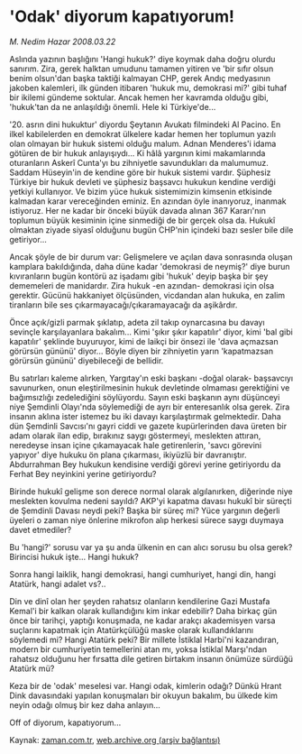 # 'Odak' diyorum kapatıyorum!

*M. Nedim Hazar 2008.03.22*

<tr><td class="metin" colspan="2" style="padding-top: 20px; padding-left: 5px; padding-right: 10px;">Aslında yazının başlığını 'Hangi hukuk?' diye koymak daha doğru olurdu sanırım. Zira, gerek halktan umudunu tamamen yitiren ve 'bir sıfır olsun benim olsun'dan başka taktiği kalmayan CHP, gerek Andıç medyasının jakoben kalemleri, ilk günden itibaren 'hukuk mu, demokrasi mi?' gibi tuhaf bir ikilemi gündeme soktular. Ancak hemen her kavramda olduğu gibi, 'hukuk'tan da ne anlaşıldığı önemli. Hele ki Türkiye'de...</td></tr><tr><td class="metin" colspan="2" style="padding-top: 20px; padding-left: 5px; padding-right: 10px;"><p>'20. asrın dini hukuktur' diyordu Şeytanın Avukatı filmindeki Al Pacino. En ilkel kabilelerden en demokrat ülkelere kadar hemen her toplumun yazılı olan olmayan bir hukuk sistemi olduğu malum. Adnan Menderes'i idama götüren de bir hukuk anlayışıydı... Ki hâlâ yargının kimi makamlarında oturanların Askerî Cunta'yı bu zihniyetle savundukları da malumumuz. Saddam Hüseyin'in de kendine göre bir hukuk sistemi vardır. Şüphesiz Türkiye bir hukuk devleti ve şüphesiz başsavcı hukukun kendine verdiği yetkiyi kullanıyor. Ve bizim yüce hukuk sistemimizin kimsenin etkisinde kalmadan karar vereceğinden eminiz. En azından öyle inanıyoruz, inanmak istiyoruz. Her ne kadar bir önceki büyük davada alınan 367 Kararı'nın toplumun büyük kesiminin içine sinmediği de bir gerçek olsa da. Hukukî olmaktan ziyade siyasî olduğunu bugün CHP'nin içindeki bazı sesler bile dile getiriyor...
<p>Ancak şöyle de bir durum var: Gelişmelere ve açılan dava sonrasında oluşan kamplara bakıldığında, daha düne kadar 'demokrasi de neymiş?' diye burun kıvıranların bugün kontörü az işadamı gibi 'hukuk' deyip başka bir şey dememeleri de manidardır. Zira hukuk -en azından- demokrasi için olsa gerektir. Gücünü hakkaniyet ölçüsünden, vicdandan alan hukuka, en zalim tiranların bile ses çıkarmayacağı/çıkaramayacağı da aşikârdır. 
<p>Önce açık/gizli parmak şıklatıp, adeta zil takıp oynarcasına bu davayı sevinçle karşılayanlara bakalım... Kimi 'şıkır şıkır kapatılır' diyor, kimi 'bal gibi kapatılır' şeklinde buyuruyor, kimi de laikçi bir önsezi ile 'dava açmazsan görürsün gününü' diyor... Böyle diyen bir zihniyetin yarın 'kapatmazsan görürsün gününü' diyebileceği de bellidir. 
<p>Bu satırları kaleme alırken, Yargıtay'ın eski başkanı -doğal olarak- başsavcıyı savunurken, onun eleştirilmesinin hukuk devletinde olmaması gerektiğini ve bağımsızlığı zedelediğini söylüyordu. Sayın eski başkanın aynı düşünceyi niye Şemdinli Olayı'nda söylemediği de ayrı bir enteresanlık olsa gerek. Zira insanın aklına ister istemez bu iki davayı karşılaştırmak gelmektedir. Daha dün Şemdinli Savcısı'nı gayri ciddi ve gazete kupürlerinden dava üreten bir adam olarak ilan edip, bırakınız saygı göstermeyi, meslekten attıran, neredeyse insan içine çıkamayacak hale getirenlerin, 'savcı görevini yapıyor' diye hukuku ön plana çıkarması, ikiyüzlü bir davranıştır. Abdurrahman Bey hukukun kendisine verdiği görevi yerine getiriyordu da Ferhat Bey neyinkini yerine getiriyordu?
<p>Birinde hukukî gelişme son derece normal olarak algılanırken, diğerinde niye meslekten kovulma nedeni sayıldı? AKP'yi kapatma davası hukukî bir süreçti de Şemdinli Davası neydi peki? Başka bir süreç mi? Yüce yargının değerli üyeleri o zaman niye önlerine mikrofon alıp herkesi sürece saygı duymaya davet etmediler?
<p>Bu 'hangi?' sorusu var ya şu anda ülkenin en can alıcı sorusu bu olsa gerek? Birincisi hukuk işte... Hangi hukuk?
<p>Sonra hangi laiklik, hangi demokrasi, hangi cumhuriyet, hangi din, hangi Atatürk, hangi adalet vs?..
<p>Din ve dinî olan her şeyden rahatsız olanların kendilerine Gazi Mustafa Kemal'i bir kalkan olarak kullandığını kim inkar edebilir? Daha birkaç gün önce bir tarihçi, yaptığı konuşmada, ne kadar arakçı akademisyen varsa suçlarını kapatmak için Atatürkçülüğü maske olarak kullandıklarını söylemedi mi? Hangi Atatürk peki? Bir millete İstiklal Harbi'ni kazandıran, modern bir cumhuriyetin temellerini atan mı, yoksa İstiklal Marşı'ndan rahatsız olduğunu her fırsatta dile getiren birtakım insanın önümüze sürdüğü Atatürk mü?
<p>Keza bir de 'odak' meselesi var. Hangi odak, kimlerin odağı? Dünkü Hrant Dink davasındaki yapılan konuşmaları bir okuyun bakalım, bu ülkede kim neyin odağı olmuş bir kez daha anlayın...
<p>Off of diyorum, kapatıyorum...<br/></p></p></p></p></p></p></p></p></p></p></td></tr>

Kaynak: [zaman.com.tr](http://zaman.com.tr/yazar.do?yazino=667631), [web.archive.org (arşiv bağlantısı)](http://web.archive.org/web/20080416121142/http://www.zaman.com.tr:80/yazar.do?yazino=667631)
